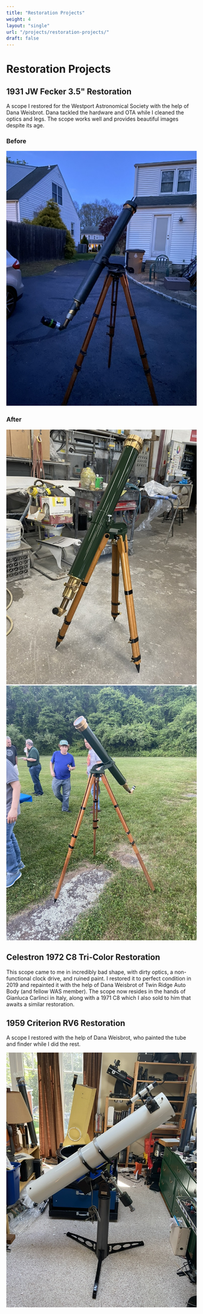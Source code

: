 ```yaml
---
title: "Restoration Projects"
weight: 4
layout: "single"
url: "/projects/restoration-projects/"
draft: false
---
```


# Restoration Projects

## 1931 JW Fecker 3.5" Restoration

A scope I restored for the Westport Astronomical Society with the help of Dana Weisbrot. Dana tackled the hardware and OTA while I cleaned the optics and legs. The scope works well and provides beautiful images despite its age.

### Before

![feckerbfore](images/feckerbefore.jpeg)

### After

![feckerinshop](images/feckershop.jpeg)
![feckerafter](images/feckerafter.jpeg)

## Celestron 1972 C8 Tri-Color Restoration

This scope came to me in incredibly bad shape, with dirty optics, a non-functional clock drive, and ruined paint. I restored it to perfect condition in 2019 and repainted it with the help of Dana Weisbrot of Twin Ridge Auto Body (and fellow WAS member). The scope now resides in the hands of Gianluca Carlinci in Italy, along with a 1971 C8 which I also sold to him that awaits a similar restoration.

## 1959 Criterion RV6 Restoration

A scope I restored with the help of Dana Weisbrot, who painted the tube and finder while I did the rest.

![rv6after](images/criterionafter.jpeg)
